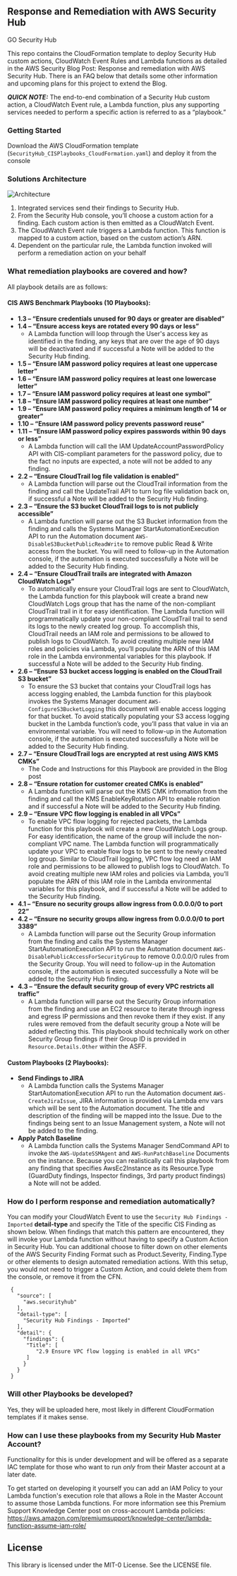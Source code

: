 ## Response and Remediation with AWS Security Hub

GO Security Hub

This repo contains the CloudFormation template to deploy Security Hub custom actions, CloudWatch Event Rules and Lambda functions as detailed in the AWS Security Blog Post: Response and remediation with AWS Security Hub. There is an FAQ below that details some other information and upcoming plans for this project to extend the Blog.

***QUICK NOTE:*** The end-to-end combination of a Security Hub custom action, a CloudWatch Event rule, a Lambda function, plus any supporting services needed to perform a specific action is referred to as a “playbook.”

### Getting Started

Download the AWS CloudFormation template (`SecurityHub_CISPlaybooks_CloudFormation.yaml`) and deploy it from the console

### Solutions Architecture
![Architecture](https://github.com/aws-samples/aws-security-hub-remediation-code/blob/master/Architecture.jpg)
1.	Integrated services send their findings to Security Hub.
2.	From the Security Hub console, you’ll choose a custom action for a finding. Each custom action is then emitted as a CloudWatch Event.
3.	The CloudWatch Event rule triggers a Lambda function. This function is mapped to a custom action, based on the custom action’s ARN.
4.	Dependent on the particular rule, the Lambda function  invoked will perform a remediation action on your behalf

### What remediation playbooks are covered and how?
All playbook details are as follows:

#### CIS AWS Benchmark Playbooks (10 Playbooks):
-	**1.3 – “Ensure credentials unused for 90 days or greater are disabled”**
-	**1.4 – “Ensure access keys are rotated every 90 days or less”**
    - A Lambda function will loop through the User's access key as identified in the finding, any keys that are over the age of 90 days will be deactivated and if successful a Note will be added to the Security Hub finding.
-	**1.5 – “Ensure IAM password policy requires at least one uppercase letter”**
-	**1.6 – “Ensure IAM password policy requires at least one lowercase letter”**
-	**1.7 – “Ensure IAM password policy requires at least one symbol”**
-	**1.8 – “Ensure IAM password policy requires at least one number”**
-	**1.9 – “Ensure IAM password policy requires a minimum length of 14 or greater”**
-	**1.10 – “Ensure IAM password policy prevents password reuse”**
-	**1.11 – “Ensure IAM password policy expires passwords within 90 days or less”**
    - A Lambda function will call the IAM UpdateAccountPasswordPolicy API with CIS-compliant parameters for the password policy, due to the fact no inputs are expected, a note will not be added to any finding.
-	**2.2 – “Ensure CloudTrail log file validation is enabled”**
    - A Lambda function will parse out the CloudTrail information from the finding and call the UpdateTrail API to turn log file validation back on, if successful a Note will be added to the Security Hub finding. 
-	**2.3 – “Ensure the S3 bucket CloudTrail logs to is not publicly accessible”**
    - A Lambda function will parse out the S3 Bucket information from the finding and calls the Systems Manager StartAutomationExecution API to run the Automation document `AWS-DisableS3BucketPublicReadWrite` to remove public Read & Write access from the bucket. You will need to follow-up in the Automation console, if the automation is executed successfully a Note will be added to the Security Hub finding.
-	**2.4 – “Ensure CloudTrail trails are integrated with Amazon CloudWatch Logs”**
    - To automatically ensure your CloudTrail logs are sent to CloudWatch, the Lambda function for this playbook will create a brand new CloudWatch Logs group that has the name of the non-compliant CloudTrail trail in it for easy identification. The Lambda function will programmatically update your non-compliant CloudTrail trail to send its logs to the newly created log group.  To accomplish this, CloudTrail needs an IAM role and permissions to be allowed to publish logs to CloudWatch. To avoid creating multiple new IAM roles and policies via Lambda, you’ll populate the ARN of this IAM role in the Lambda environmental variables for this playbook. If successful a Note will be added to the Security Hub finding.
-	**2.6 – “Ensure S3 bucket access logging is enabled on the CloudTrail S3 bucket”**
    - To ensure the S3 bucket that contains your CloudTrail logs has access logging enabled, the Lambda function for this playbook invokes the Systems Manager document `AWS-ConfigureS3BucketLogging` this document will enable access logging for that bucket. To avoid statically populating your S3 access logging bucket in the Lambda function’s code, you’ll pass that value in via an environmental variable. You will need to follow-up in the Automation console, if the automation is executed successfully a Note will be added to the Security Hub finding.
-	**2.7 – “Ensure CloudTrail logs are encrypted at rest using AWS KMS CMKs”**
    - The Code and Instructions for this Playbook are provided in the Blog post
-	**2.8 – “Ensure rotation for customer created CMKs is enabled”**
    - A Lambda function will parse out the KMS CMK infromation from the finding and call the KMS EnableKeyRotation API to enable rotation and if successful a Note will be added to the Security Hub finding.
-	**2.9 – “Ensure VPC flow logging is enabled in all VPCs”**
    - To enable VPC flow logging for rejected packets, the Lambda function for this playbook will create a new CloudWatch Logs group. For easy identification, the name of the group will include the non-compliant VPC name. The Lambda function will programmatically update your VPC to enable flow logs to be sent to the newly created log group. Similar to CloudTrail logging, VPC flow log need an IAM role and permissions to be allowed to publish logs to CloudWatch. To avoid creating multiple new IAM roles and policies via Lambda, you’ll populate the ARN of this IAM role in the Lambda environmental variables for this playbook, and if successful a Note will be added to the Security Hub finding.
-	**4.1 – “Ensure no security groups allow ingress from 0.0.0.0/0 to port 22”**
-	**4.2 – “Ensure no security groups allow ingress from 0.0.0.0/0 to port 3389”**
    - A Lambda function will parse out the Security Group information from the finding and calls the Systems Manager StartAutomationExecution API to run the Automation document `AWS-DisablePublicAccessForSecurityGroup` to remove 0.0.0.0/0 rules from the Security Group. You will need to follow-up in the Automation console, if the automation is executed successfully a Note will be added to the Security Hub finding.
-	**4.3 – “Ensure the default security group of every VPC restricts all traffic”**
    - A Lambda function will parse out the Security Group information from the finding and use an EC2 resource to iterate through ingress and egress IP permissions and then revoke them if they exist. If any rules were removed from the default security group a Note will be added reflecting this. This playbook should technically work on other Security Group findings if their Group ID is provided in `Resource.Details.Other` within the ASFF.


#### Custom Playbooks (2 Playbooks):
- **Send Findings to JIRA**
    - A Lambda function calls the Systems Manager StartAutomationExecution API to run the Automation document `AWS-CreateJiraIssue`, JIRA information is provided via Lambda env vars which will be sent to the Automation document. The title and description of the finding will be mapped into the Issue. Due to the findings being sent to an Issue Management system, a Note will not be added to the finding.
- **Apply Patch Baseline**
    - A Lambda function calls the Systems Manager SendCommand API to invoke the `AWS-UpdateSSMAgent` and `AWS-RunPatchBaseline` Documents on the instance. Because you can realistically call this playbook from any finding that specifies AwsEc2Instance as its Resource.Type (GuardDuty findings, Inspector findings, 3rd party product findings) a Note will not be added.

### How do I perform response and remediation automatically?
You can modify your CloudWatch Event to use the `Security Hub Findings - Imported` **detail-type** and specify the Title of the specific CIS Finding as shown below. When findings that match this pattern are encountered, they will invoke your Lambda function without having to specify a Custom Action in Security Hub. You can additional choose to filter down on other elements of the AWS Security Finding Format such as Product.Severity, Finding.Type or other elements to design automated remediation actions. With this setup, you would not need to trigger a Custom Action, and could delete them from the console, or remove it from the CFN.

```
 {
   "source": [
     "aws.securityhub"
   ],
   "detail-type": [
     "Security Hub Findings - Imported"
   ],
   "detail": {
     "findings": {
      "Title": [
         "2.9 Ensure VPC flow logging is enabled in all VPCs"
      ]
     }
   }
 }
```
### Will other Playbooks be developed?
Yes, they will be uploaded here, most likely in different CloudFormation templates if it makes sense.

### How can I use these playbooks from my Security Hub Master Account?
Functionality for this is under development and will be offered as a separate IAC template for those who want to run *only* from their Master account at a later date.

To get started on developing it yourself you can add an IAM Policy to your Lambda function's execution role that allows a Role in the Master Account to assume those Lambda functions. For more information see this Premium Support Knowledge Center post on cross-account Lambda policies: https://aws.amazon.com/premiumsupport/knowledge-center/lambda-function-assume-iam-role/

## License

This library is licensed under the MIT-0 License. See the LICENSE file.

